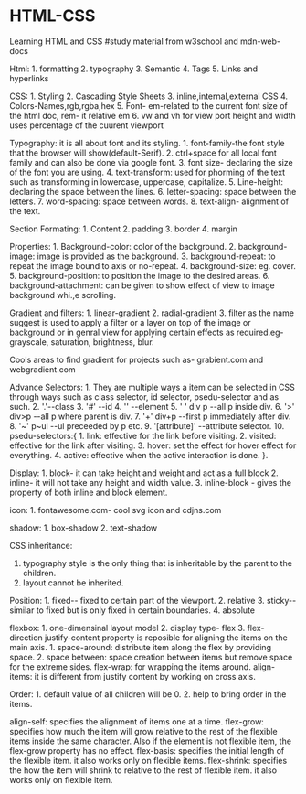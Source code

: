 # HTML-CSS

Learning HTML and CSS
#study material from w3school and mdn-web-docs

Html: 1. formatting 2. typography 3. Semantic 4. Tags 5. Links and hyperlinks

CSS: 1. Styling 2. Cascading Style Sheets 3. inline,internal,external CSS 4. Colors-Names,rgb,rgba,hex 5. Font- em-related to the current font size of the html doc, rem- it relative em 6. vw and vh for view port height and width uses percentage of the cuurent viewport

Typography: it is all about font and its styling. 1. font-family-the font style that the browser will show(default-Serif). 2. ctrl+space for all local font family and can also be done via google font. 3. font size- declaring the size of the font you are using. 4. text-transform: used for phorming of the text such as transforming in lowercase, uppercase, capitalize. 5. Line-height: declaring the space between the lines. 6. letter-spacing: space between the letters. 7. word-spacing: space between words. 8. text-align- alignment of the text.

Section Formating: 1. Content 2. padding 3. border 4. margin

Properties: 1. Background-color: color of the background. 2. background-image: image is provided as the background. 3. background-repeat: to repeat the image bound to axis or no-repeat. 4. background-size: eg. cover. 5. background-position: to position the image to the desired areas. 6. background-attachment: can be given to show effect of view to image background whi.,e scrolling.

Gradient and filters: 1. linear-gradient 2. radial-gradient 3. filter as the name suggest is used to apply a filter or a layer on top of the image or background or in genral view for applying certain effects as required.eg- grayscale, saturation, brightness, blur.

Cools areas to find gradient for projects such as- grabient.com and webgradient.com

Advance Selectors: 1. They are multiple ways a item can be selected in CSS through ways such as class selector, id selector, psedu-selector and as such. 2. '.'--class 3. '#' --id 4. '<element>' --element 5. '<element> <element>' div p --all p inside div. 6. '<element1>><element2>' div>p --all p where parent is div. 7. '<element>+<element>' div+p --first p immediately after div. 8. '<element>~<element>' p~ul --ul preceeded by p etc. 9. '[attribute]' --attribute selector. 10. psedu-selectors:{ 1. link: effective for the link before visiting. 2. visited: effective for the link after visiting. 3. hover: set the effect for hover effect for everything. 4. active: effective when the active interaction is done.
}.

Display: 1. block- it can take height and weight and act as a full block 2. inline- it will not take any height and width value. 3. inline-block - gives the property of both inline and block element.

icon: 1. fontawesome.com- cool svg icon and cdjns.com

shadow: 1. box-shadow 2. text-shadow

CSS inheritance:

1.  typography style is the only thing that is inheritable by the parent to the children.
2.  layout cannot be inherited.

Position: 1. fixed-- fixed to certain part of the viewport. 2. relative 3. sticky-- similar to fixed but is only fixed in certain boundaries. 4. absolute

flexbox: 1. one-dimensinal layout model 2. display type- flex 3. flex-direction
justify-content property is reposible for aligning the items on the main axis. 1. space-around: distribute item along the flex by providing space. 2. space between: space creation between items but remove space for the extreme sides.
flex-wrap: for wrapping the items around.
align-items: it is different from justify content by working on cross axis.

Order: 1. default value of all children will be 0. 2. help to bring order in the items.

align-self: specifies the alignment of items one at a time.
flex-grow: specifies how much the item will grow relative to the rest of the flexible items inside the same character. Also if the element is not flexible item, the flex-grow property has no effect.
flex-basis: specifies the initial length of the flexible item. it also works only on flexible items.
flex-shrink: specifies the how the item will shrink to relative to the rest of flexible item. it also works only on flexible item.

